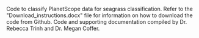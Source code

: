 Code to classify PlanetScope data for seagrass classification. Refer to the "Download_instructions.docx" file for information on how to download the code from Github. Code and supporting documentation compiled by Dr. Rebecca Trinh and Dr. Megan Coffer.
